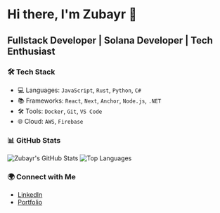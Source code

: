 # Hi there, I'm Zubayr 👋

## Fullstack Developer | Solana Developer | Tech Enthusiast

### 🛠 Tech Stack

- 💻 Languages: `JavaScript`, `Rust`, `Python`, `C#`
- 📚 Frameworks: `React`, `Next`, `Anchor`, `Node.js`, `.NET`
- 🛠 Tools: `Docker`, `Git`, `VS Code`
- 🌐 Cloud: `AWS`, `Firebase`

### 📊 GitHub Stats

![Zubayr's GitHub Stats](https://github-readme-stats.vercel.app/api?username=zubayr1&show_icons=true&theme=radical)
![Top Languages](https://github-readme-stats.vercel.app/api/top-langs/?username=zubayr1&layout=compact&theme=radical)

### 🌍 Connect with Me

- [LinkedIn](https://www.linkedin.com/in/zubayr-khalid/)
- [Portfolio](https://zkhalidportfolio.com/)
